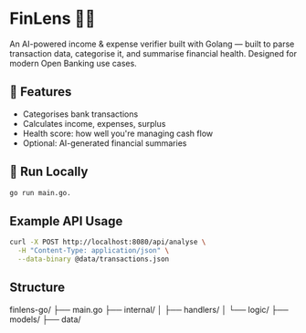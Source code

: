 # FinLens 🧠💸

An AI-powered income & expense verifier built with Golang — built to parse transaction data, categorise it, and summarise financial health. Designed for modern Open Banking use cases.

## 🔧 Features

- Categorises bank transactions
- Calculates income, expenses, surplus
- Health score: how well you're managing cash flow
- Optional: AI-generated financial summaries

## 🚀 Run Locally

```bash
go run main.go. 
```

## Example API Usage  

```bash
curl -X POST http://localhost:8080/api/analyse \
  -H "Content-Type: application/json" \
  --data-binary @data/transactions.json
```

## Structure

finlens-go/
├── main.go
├── internal/
│   ├── handlers/
│   └── logic/
├── models/
├── data/
